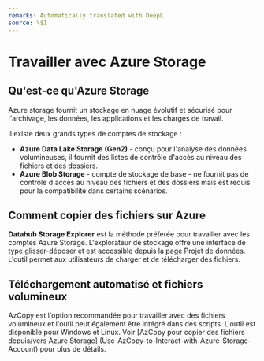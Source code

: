 ```yaml
---
remarks: Automatically translated with DeepL
source: \$1
---
```


# Travailler avec Azure Storage

## Qu'est-ce qu'Azure Storage

Azure storage fournit un stockage en nuage évolutif et sécurisé pour l'archivage, les données, les applications et les charges de travail.

Il existe deux grands types de comptes de stockage :

- **Azure Data Lake Storage (Gen2)** - conçu pour l'analyse des données volumineuses, il fournit des listes de contrôle d'accès au niveau des fichiers et des dossiers.
- **Azure Blob Storage** - compte de stockage de base - ne fournit pas de contrôle d'accès au niveau des fichiers et des dossiers mais est requis pour la compatibilité dans certains scénarios.

## Comment copier des fichiers sur Azure

**Datahub Storage Explorer** est la méthode préférée pour travailler avec les comptes Azure Storage. L'explorateur de stockage offre une interface de type glisser-déposer et est accessible depuis la page Projet de données. L'outil permet aux utilisateurs de charger et de télécharger des fichiers.

## Téléchargement automatisé et fichiers volumineux

AzCopy est l'option recommandée pour travailler avec des fichiers volumineux et l'outil peut également être intégré dans des scripts. L'outil est disponible pour Windows et Linux. Voir [AzCopy pour copier des fichiers depuis/vers Azure Storage] (Use-AzCopy-to-Interact-with-Azure-Storage-Account) pour plus de détails.

